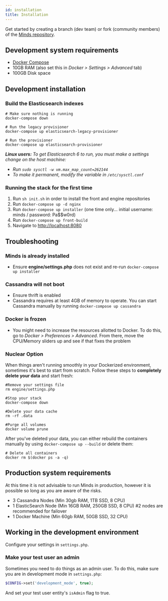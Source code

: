 ```yaml
---
id: installation
title: Installation
---
```


Get started by creating a branch (dev team) or fork (community members) of the [Minds repository](https://gitlab.com/Minds/minds).

## Development system requirements

- [Docker Compose](https://docs.docker.com/compose/)
- 10GB RAM (also set this in _Docker > Settings > Advanced_ tab)
- 100GB Disk space

## Development installation

### Build the Elasticsearch indexes

```
# Make sure nothing is running
docker-compose down

# Run the legacy provisioner
docker-compose up elasticsearch-legacy-provisioner

# Run the provisioner
docker-compose up elasticsearch-provisioner
```

_**Linux users:** To get Elasticsearch 6 to run, you must make a settings change on the host machine:_

- _Run `sudo sysctl -w vm.max_map_count=262144`_
- _To make it permanent, modify the variable in `/etc/sysctl.conf`_

### Running the stack for the first time

1. Run `sh init.sh` in order to install the front and engine repositories
2. Run `docker-compose up -d nginx`
3. Run `docker-compose up installer` (one time only... initial username: minds / password: Pa\$\$w0rd)
4. Run `docker-compose up front-build`
5. Navigate to [http://localhost:8080](http://localhost:8080)

## Troubleshooting

### Minds is already installed

- Ensure **engine/settings.php** does not exist and re-run `docker-compose up installer`

### Cassandra will not boot

- Ensure thrift is enabled
- Cassandra requires at least 4GB of memory to operate. You can start Cassandra manually by running `docker-compose up cassandra`

### Docker is frozen

- You might need to increase the resources allotted to Docker. To do this, go to _Docker > Preferences > Advanced_. From there, move the CPU/Memory sliders up and see if that fixes the problem

### Nuclear Option

When things aren't running smoothly in your Dockerized environment, sometimes it's best to start from scratch. Follow these steps to **completely delete your data** and start fresh:

```
#Remove your settings file
rm engine/settings.php

#Stop your stack
docker-compose down

#Delete your data cache
rm -rf .data

#Purge all volumes
docker volume prune
```

After you've deleted your data, you can either rebuild the containers manually by using `docker-compose up --build` or delete them:

```
# Delete all containers
docker rm $(docker ps -a -q)
```

## Production system requirements

At this time it is not advisable to run Minds in production, however it is possible so long as you are aware of the risks.

- 3 Cassandra Nodes (Min 30gb RAM, 1TB SSD, 8 CPU)
- 1 ElasticSearch Node (Min 16GB RAM, 250GB SSD, 8 CPU) #2 nodes are recommended for failover
- 1 Docker Machine (Min 60gb RAM, 50GB SSD, 32 CPU)

## Working in the development environment

Configure your settings in `settings.php`.

### Make your test user an admin

Sometimes you need to do things as an admin user. To do this, make sure you are in development mode in `settings.php`:

```php
$CONFIG->set('development_mode', true);
```

And set your test user entity's `isAdmin` flag to true.
